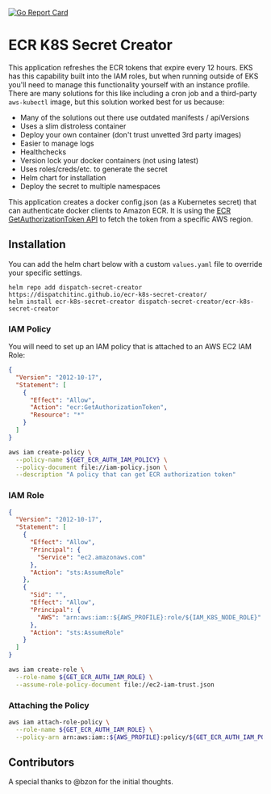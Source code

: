 [![Go Report Card](https://goreportcard.com/badge/github.com/dispatchitinc/ecr-k8s-secret-creator)](https://goreportcard.com/report/github.com/dispatchitinc/ecr-k8s-secret-creator)

# ECR K8S Secret Creator

This application refreshes the ECR tokens that expire every 12 hours.  EKS has this capability built into the IAM roles, but when running outside of EKS you'll need to manage this functionality yourself with an instance profile.  There are many solutions for this like including a cron job and a third-party `aws-kubectl` image, but this solution worked best for us because:

- Many of the solutions out there use outdated manifests / apiVersions
- Uses a slim distroless container
- Deploy your own container (don't trust unvetted 3rd party images)
- Easier to manage logs
- Healthchecks
- Version lock your docker containers (not using latest)
- Uses roles/creds/etc. to generate the secret
- Helm chart for installation
- Deploy the secret to multiple namespaces

This application creates a docker config.json (as a Kubernetes secret) that can authenticate docker clients to Amazon ECR. It is using the [ECR GetAuthorizationToken API](https://docs.aws.amazon.com/AmazonECR/latest/APIReference/API_GetAuthorizationToken.html) to fetch the token from a specific AWS region.

## Installation

You can add the helm chart below with a custom `values.yaml` file to override your specific settings.

```
helm repo add dispatch-secret-creator https://dispatchitinc.github.io/ecr-k8s-secret-creator/
helm install ecr-k8s-secret-creator dispatch-secret-creator/ecr-k8s-secret-creator
```

### IAM Policy

You will need to set up an IAM policy that is attached to an AWS EC2 IAM Role:

```json
{
  "Version": "2012-10-17",
  "Statement": [
    {
      "Effect": "Allow",
      "Action": "ecr:GetAuthorizationToken",
      "Resource": "*"
    }
  ]
}
```

```sh
aws iam create-policy \
  --policy-name ${GET_ECR_AUTH_IAM_POLICY} \
  --policy-document file://iam-policy.json \
  --description "A policy that can get ECR authorization token"
```

### IAM Role

```json
{
  "Version": "2012-10-17",
  "Statement": [
    {
      "Effect": "Allow",
      "Principal": {
        "Service": "ec2.amazonaws.com"
      },
      "Action": "sts:AssumeRole"
    },
    {
      "Sid": "",
      "Effect": "Allow",
      "Principal": {
        "AWS": "arn:aws:iam::${AWS_PROFILE}:role/${IAM_K8S_NODE_ROLE}"
      },
      "Action": "sts:AssumeRole"
    }
  ]
}
```

```sh
aws iam create-role \
  --role-name ${GET_ECR_AUTH_IAM_ROLE} \
  --assume-role-policy-document file://ec2-iam-trust.json
```

### Attaching the Policy

```sh
aws iam attach-role-policy \
  --role-name ${GET_ECR_AUTH_IAM_ROLE} \
  --policy-arn arn:aws:iam::${AWS_PROFILE}:policy/${GET_ECR_AUTH_IAM_POLICY}
```

## Contributors

A special thanks to @bzon for the initial thoughts.
